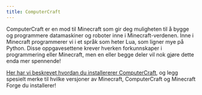 ```yaml
---
title: ComputerCraft
---
```


ComputerCraft er en mod til Minecraft som gir deg muligheten til å bygge 
og programmere datamaskiner og roboter inne i Minecraft-verdenen. Inne i Minecraft 
programmerer vi i et språk som heter Lua, som ligner mye på Python. Disse 
oppgavesettene krever hverken forkunnskaper i programmering eller Minecraft, 
men en eller begge deler vil nok gjøre dette enda mer spennende!


[Her har vi beskrevet hvordan du installererer ComputerCraft](https://github.com/kodeklubben/oppgaver/tree/master/src/computercraft), 
og legg spesielt merke til hvilke versjoner av Minecraft, ComputerCraft og Minecraft Forge du installerer!